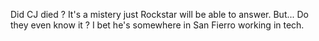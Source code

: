 Did CJ died ? It's a mistery just Rockstar will be able to answer. But...
Do they even know it ? I bet he's somewhere in San Fierro working in tech.